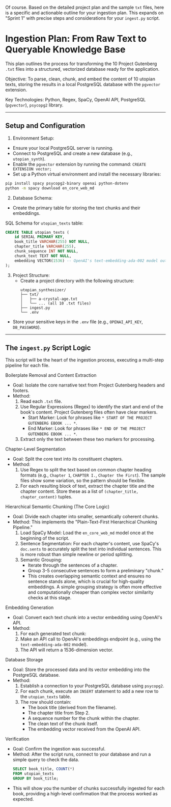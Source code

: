 Of course. Based on the detailed project plan and the sample `txt` files, here is a specific and actionable outline for your ingestion plan. This expands on "Sprint 1" with precise steps and considerations for your `ingest.py` script.

# Ingestion Plan: From Raw Text to Queryable Knowledge Base

This plan outlines the process for transforming the 10 Project Gutenberg `.txt` files into a structured, vectorized database ready for the  application.

Objective: To parse, clean, chunk, and embed the content of 10 utopian texts, storing the results in a local PostgreSQL database with the `pgvector` extension.

Key Technologies: Python, Regex, SpaCy, OpenAI API, PostgreSQL (`pgvector`), `psycopg2` library.

---

## Setup and Configuration

1.  Environment Setup:
  - Ensure your local PostgreSQL server is running.
  - Connect to PostgreSQL and create a new database (e.g., `utopian_synth`).
  - Enable the `pgvector` extension by running the command: `CREATE EXTENSION vector;`
  - Set up a Python virtual environment and install the necessary libraries:

 ```bash
 pip install spacy psycopg2-binary openai python-dotenv
 python -m spacy download en_core_web_md
 ```

2.  Database Schema:
  - Create the primary table for storing the text chunks and their embeddings.

  SQL Schema for `utopian_texts` table:
  ```sql
  CREATE TABLE utopian_texts (
      id SERIAL PRIMARY KEY,
      book_title VARCHAR(255) NOT NULL,
      chapter_title VARCHAR(255),
      chunk_sequence INT NOT NULL,
      chunk_text TEXT NOT NULL,
      embedding VECTOR(1536) -- OpenAI's text-embedding-ada-002 model output dimension
  );
  ```

3.  Project Structure:
    - Create a project directory with the following structure:
        ```
      utopian_synthesizer/
      ├── txt/
      │   ├── a-crystal-age.txt
      │   └── ... (all 10 .txt files)
      ├── ingest.py
      └── .env
      ```
  - Store your sensitive keys in the `.env` file (e.g., `OPENAI_API_KEY`, `DB_PASSWORD`).

---

## The `ingest.py` Script Logic

This script will be the heart of the ingestion process, executing a multi-step pipeline for each file.

Boilerplate Removal and Content Extraction
- Goal: Isolate the core narrative text from Project Gutenberg headers and footers.
- Method:
    1. Read each `.txt` file.
    2. Use Regular Expressions (Regex) to identify the start and end of the book's content. Project Gutenberg files often have clear markers.
        - Start Marker: Look for phrases like `* START OF THE PROJECT GUTENBERG EBOOK ... *`.
        - End Marker: Look for phrases like `* END OF THE PROJECT GUTENBERG EBOOK ... *`.
    3. Extract only the text between these two markers for processing.

Chapter-Level Segmentation
- Goal: Split the core text into its constituent chapters.
- Method:
    1. Use Regex to split the text based on common chapter heading formats (e.g., `Chapter 1`, `CHAPTER I.`, `Chapter the First`). The sample files show some variation, so the pattern should be flexible.
    2. For each resulting block of text, extract the chapter title and the chapter content. Store these as a list of `(chapter_title, chapter_content)` tuples.

Hierarchical Semantic Chunking (The Core Logic)
- Goal: Divide each chapter into smaller, semantically coherent chunks.
- Method: This implements the "Plain-Text-First Hierarchical Chunking Pipeline."
    1. Load SpaCy Model: Load the `en_core_web_md` model once at the beginning of the script.
    2. Sentence Segmentation: For each chapter's content, use SpaCy's `doc.sents` to accurately split the text into individual sentences. This is more robust than simple newline or period splitting.
    3. Semantic Grouping:
        - Iterate through the sentences of a chapter.
        - Group 3-5 consecutive sentences to form a preliminary "chunk."
        - This creates overlapping semantic context and ensures no sentence stands alone, which is crucial for high-quality embeddings. A simple grouping strategy is often more effective and computationally cheaper than complex vector similarity checks at this stage.

Embedding Generation
- Goal: Convert each text chunk into a vector embedding using OpenAI's API.
- Method:
    1. For each generated text chunk:
    2. Make an API call to OpenAI's embeddings endpoint (e.g., using the `text-embedding-ada-002` model).
    3. The API will return a 1536-dimension vector.

Database Storage
- Goal: Store the processed data and its vector embedding into the PostgreSQL database.
- Method:
    1. Establish a connection to your PostgreSQL database using `psycopg2`.
    2. For each chunk, execute an `INSERT` statement to add a new row to the `utopian_texts` table.
    3. The row should contain:
        - The book title (derived from the filename).
        - The chapter title from Step 2.
        - A sequence number for the chunk within the chapter.
        - The clean text of the chunk itself.
        - The embedding vector received from the OpenAI API.

Verification
- Goal: Confirm the ingestion was successful.
- Method: After the script runs, connect to your database and run a simple query to check the data.
    ```sql
    SELECT book_title, COUNT(*)
    FROM utopian_texts
    GROUP BY book_title;
    ```
- This will show you the number of chunks successfully ingested for each book, providing a high-level confirmation that the process worked as expected.
